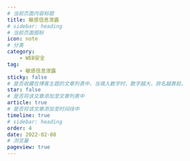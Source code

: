```yaml
---
# 当前页面内容标题
title: 敏感信息泄露
# sidebar: heading
# 当前页面图标
icon: note
# 分类
category:
    - WEB安全
tag:
    - 敏感信息泄露
sticky: false
# 是否收藏在博客主题的文章列表中，当填入数字时，数字越大，排名越靠前。
star: false
# 是否将该文章添加至文章列表中
article: true
# 是否将该文章添加至时间线中
timeline: true
# sidebar: heading
order: 4
date: 2022-02-08
# 浏览量
pageview: true
---
```


